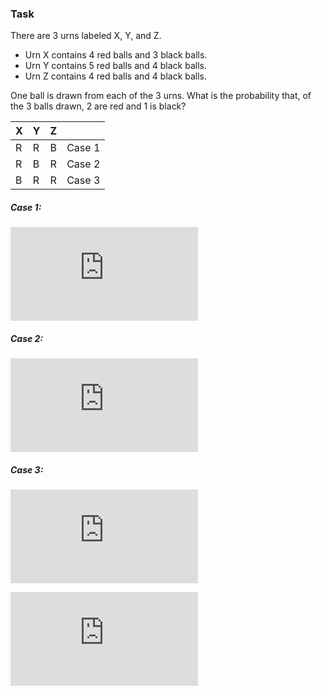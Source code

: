 ### Task 
There are 3 urns labeled X, Y, and Z. 

* Urn X contains 4 red balls and 3 black balls.
* Urn Y contains 5 red balls and 4 black balls.
* Urn Z contains 4 red balls and 4 black balls. 

One ball is drawn from each of the 3 urns. What is the probability that, of the 3 balls drawn, 2 are red and 1 is black?

| X | Y | Z |        |
|---|---|---|--------|
| R | R | B | Case 1 |
| R | B | R | Case 2 |
| B | R | R | Case 3 |

##### Case 1:
![first equation](https://latex.codecogs.com/gif.latex?%5Cfrac%7B4%7D%7B7%7D%20%5Ccdot%20%5Cfrac%7B5%7D%7B9%7D%20%5Ccdot%20%5Cfrac%7B1%7D%7B2%7D%20%3D%20%5Cfrac%7B%7B10%7D%7D%7B%7B63%7D%7D)
##### Case 2:
![second equation](https://latex.codecogs.com/gif.latex?%5Cfrac%7B4%7D%7B7%7D%20%5Ccdot%20%5Cfrac%7B4%7D%7B9%7D%20%5Ccdot%20%5Cfrac%7B1%7D%7B2%7D%20%3D%20%5Cfrac%7B8%7D%7B%7B63%7D%7D)
##### Case 3:
![third equation](https://latex.codecogs.com/gif.latex?%5Cfrac%7B3%7D%7B7%7D%20%5Ccdot%20%5Cfrac%7B5%7D%7B9%7D%20%5Ccdot%20%5Cfrac%7B1%7D%7B2%7D%20%3D%20%5Cfrac%7B%7B15%7D%7D%7B%7B126%7D%7D)

![fourth equation](https://latex.codecogs.com/gif.latex?%5Cfrac%7B%7B20%7D%7D%7B%7B126%7D%7D%20&plus;%20%5Cfrac%7B%7B16%7D%7D%7B%7B126%7D%7D%20&plus;%20%5Cfrac%7B%7B15%7D%7D%7B%7B126%7D%7D%20%3D%20%5Cfrac%7B%7B51%7D%7D%7B%7B126%7D%7D%20%3D%20%5Cfrac%7B%7B17%7D%7D%7B%7B42%7D%7D)
